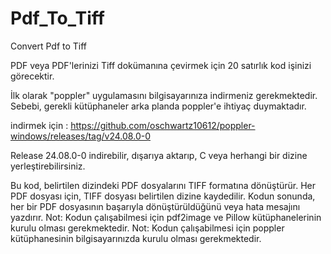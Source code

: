 # Pdf_To_Tiff
Convert Pdf to Tiff

PDF veya PDF'lerinizi Tiff dokümanına çevirmek için 20 satırlık kod işinizi görecektir.

İlk olarak "poppler" uygulamasını bilgisayarınıza indirmeniz gerekmektedir. Sebebi, gerekli kütüphaneler arka planda poppler'e ihtiyaç duymaktadır.

indirmek için : https://github.com/oschwartz10612/poppler-windows/releases/tag/v24.08.0-0

Release 24.08.0-0 indirebilir, dışarıya aktarıp, C veya herhangi bir dizine yerleştirebilirsiniz.

Bu kod, belirtilen dizindeki PDF dosyalarını TIFF formatına dönüştürür.
Her PDF dosyası için, TIFF dosyası belirtilen dizine kaydedilir.
Kodun sonunda, her bir PDF dosyasının başarıyla dönüştürüldüğünü veya hata mesajını yazdırır.
Not: Kodun çalışabilmesi için pdf2image ve Pillow kütüphanelerinin kurulu olması gerekmektedir.
 Not: Kodun çalışabilmesi için poppler kütüphanesinin bilgisayarınızda kurulu olması gerekmektedir.